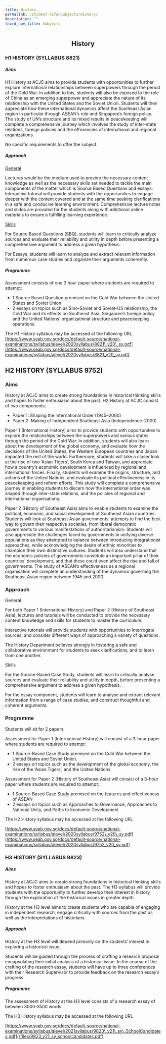```yaml
---
title: History
permalink: /student-life/Subjects/History/
description: ""
third_nav_title: Subjects
---
```

## <center> History </center>

### H1 HISTORY (SYLLABUS 8821)


  

##### Aims

  

H1 History at ACJC aims to provide students with opportunities to further explore international relationships between superpowers through the period of the Cold War. In addition to this, students will also be exposed to the role of China as an emerging superpower and appreciate the nature of its relationship with the United States and the Soviet Union. Students will then appreciate how these international dynamics affect the Southeast Asian region in particular through ASEAN’s role and Singapore’s foreign policy. The study of UN’s structure and its mixed results in peacekeeping will complete a comprehensive journey which involves the study of inter-state relations, foreign policies and the efficiencies of international and regional organizations.

  

No specific requirements to offer the subject.

  

##### Approach

  

<u>General</u>

Lectures would be the medium used to provide the necessary content knowledge as well as the necessary skills set needed to tackle the main components of the matter which is Source Based Questions and essays. Interactive tutorial will provide students with the opportunities to engage deeper with the content covered and at the same time seeking clarifications in a safe and conducive learning environment. Comprehensive lecture notes and slides are provided for the students along with additional online materials to ensure a fulfilling learning experience.

  

<u>Skills</u>[]()

For Source Based Questions (SBQ), students will learn to critically analyze sources and evaluate their reliability and utility in depth before presenting a comprehensive argument to address a given hypothesis.

  

For Essays, students will learn to analyze and extract relevant information from numerous case studies and organize their arguments coherently.

  

##### Programme

  

Assessment consists of one 3 hour paper where students are required to attempt:

  

*   1 Source Based Question premised on the Cold War between the United States and Soviet Union.
*   2 essays on topics such as Sino-Soviet and Soviet-US relationship, the Cold War and its effects on Southeast Asia, Singapore’s foreign policy and the United Nations’ organizational structure and peacekeeping operations.

  

The H1 History syllabus may be accessed at the following URL
[https://www.seab.gov.sg/docs/default-source/national-examinations/syllabus/alevel/2020syllabus/8821\_y20\_sy.pdf](https://www.seab.gov.sg/docs/default-source/national-examinations/syllabus/alevel/2020syllabus/8821_y20_sy.pdf)

H2 HISTORY (SYLLABUS 9752)
--------------------------

  

### Aims

  

History at ACJC aims to create strong foundations in historical thinking skills and hopes to foster enthusiasm about the past. H2 History at ACJC consist of two components:

*   Paper 1: Shaping the International Order (1945–2000)
*   Paper 2: Making of Independent Southeast Asia (Independence–2000)

  

Paper 1 (International History) aims to provide students with opportunities to explore the relationships between the superpowers and various states through the period of the Cold War. In addition, students will also learn about the development of the global economy, and evaluate how the decisions of the United States, the Western European countries and Japan impacted the rest of the world. Furthermore, students will take a closer look at the rise of two ‘Asian Tigers’, South Korea and Taiwan, and appreciate how a country’s economic development is influenced by regional and international forces. Finally, students will examine the origins, structure, and actions of the United Nations, and evaluate its political effectiveness in its peacekeeping and reform efforts. This study will complete a comprehensive journey in enabling students to discern how the international order was shaped through inter-state relations, and the policies of regional and international organisations.

  

Paper 2 (History of Southeast Asia) aims to enable students to examine the political, economic, and social development of Southeast Asian countries. Students will look at Southeast Asian governments’ attempts to find the best way to govern their respective societies, from liberal democratic governments to various manifestations of authoritarianism. Students will also appreciate the challenges faced by governments in unifying diverse populations as they attempted to balance between introducing integrationist approaches, while acknowledging the desire of ethnic minorities to champion their own distinctive cultures. Students will also understand that the economic policies of governments constitute an important pillar of their countries’ development, and that these could even affect the rise and fall of governments. The study of ASEAN’s effectiveness as a regional organisation will complete an understanding of the dynamics governing the Southeast Asian region between 1945 and 2000.

  

### Approach

  

General

For both Paper 1 (International History) and Paper 2 (History of Southeast Asia), lectures and tutorials will be conducted to provide the necessary content knowledge and skills for students to master the curriculum.

  

Interactive tutorials will provide students with opportunities to interrogate sources, and consider different ways of approaching a variety of questions.

  

The History Department believes strongly in fostering a safe and collaborative environment for students to seek clarifications, and to learn from one another.

  

Skills

For the Source-Based Case Study, students will learn to critically analyse sources and evaluate their reliability and utility in depth, before presenting a comprehensive argument to address a given hypothesis.

  

For the essay component, students will learn to analyse and extract relevant information from a range of case studies, and construct thoughtful and coherent arguments.

  

### Programme

  

Students will sit for 2 papers:

  

Assessment for Paper 1 (International History) will consist of a 3-hour paper where students are required to attempt:

  

*   1 Source-Based Case Study premised on the Cold War between the United States and Soviet Union.
*   2 essays on topics such as the development of the global economy, the rise of the ‘Asian Tigers’, and the United Nations.

  

Assessment for Paper 2 (History of Southeast Asia) will consist of a 3-hour paper where students are required to attempt:

  

*   1 Source-Based Case Study premised on the features and effectiveness of ASEAN
*   2 essays on topics such as Approaches to Governance, Approaches to National Unity, and Paths to Economic Development

  

The H2 History syllabus may be accessed at the following URL

[https://www.seab.gov.sg/docs/default-source/national-examinations/syllabus/alevel/2020syllabus/9752\_y20\_sy.pdf](https://www.seab.gov.sg/docs/default-source/national-examinations/syllabus/alevel/2020syllabus/9752_y20_sy.pdf)

  

### H3 HISTORY (SYLLABUS 9823)


  

##### Aims

  

History at ACJC aims to create strong foundations in historical thinking skills and hopes to foster enthusiasm about the past. The H3 syllabus will provide students with the opportunity to further develop their interest in history through the exploration of the historical issues in greater depth.

  

History at the H3 level aims to create students who are capable of engaging in independent research, engage critically with sources from the past as well as the interpretations of historians.

  

##### Approach

  

History at the H3 level will depend primarily on the students’ interest in exploring a historical issue.

  

Students will be guided through the process of crafting a research proposal encapsulating their initial analysis of a historical issue. In the course of the crafting of the research essay, students will have up to three conferences with their Research Supervisor to provide feedback on the research essay’s progress.

  

##### Programme

  

The assessment of History at the H3 level consists of a research essay of between 3000-3500 words.

  

The H3 History syllabus may be accessed at the following URL

[https://www.seab.gov.sg/docs/default-source/national-examinations/syllabus/alevel/2021syllabus/9823\_y21\_sy\_SchoolCandidates.pdf](/files/9823_y21_sy_schoolcandidates.pdf)

